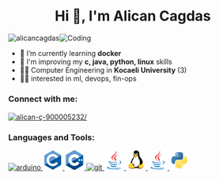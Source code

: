 <h1 align="center">Hi 👋, I'm Alican Cagdas</h1>
<img align="right" alt="Coding" width="400" src="https://media.tenor.com/UttC4AITYR4AAAAd/full-stack-developer.gif"

<p align="left"> <img src="https://komarev.com/ghpvc/?username=alicancagdas&label=Profile%20views&color=0e75b6&style=flat" alt="alicancagdas" /> </p>

- 🌱 I’m currently learning **docker**
- 🔭 I'm improving my **c, java, python, linux** skills
- 👨‍🎓 Computer Engineering in **Kocaeli University** (3)
- 👨‍🎓 interested in ml, devops, fin-ops


<h3 align="left">Connect with me:</h3>
<p align="left">
<a href="https://linkedin.com/in/alican-ç-900005232/" target="blank"><img align="center" src="https://raw.githubusercontent.com/rahuldkjain/github-profile-readme-generator/master/src/images/icons/Social/linked-in-alt.svg" alt="alican-ç-900005232/" height="30" width="40" /></a>
</p>

<h3 align="left">Languages and Tools:</h3>
<p align="left"> <a href="https://www.arduino.cc/" target="_blank" rel="noreferrer"> <img src="https://cdn.worldvectorlogo.com/logos/arduino-1.svg" alt="arduino" width="40" height="40"/> </a> <a href="https://www.cprogramming.com/" target="_blank" rel="noreferrer"> <img src="https://raw.githubusercontent.com/devicons/devicon/master/icons/c/c-original.svg" alt="c" width="40" height="40"/> </a> <a href="https://www.w3schools.com/cpp/" target="_blank" rel="noreferrer"> <img src="https://raw.githubusercontent.com/devicons/devicon/master/icons/cplusplus/cplusplus-original.svg" alt="cplusplus" width="40" height="40"/> </a> <a href="https://git-scm.com/" target="_blank" rel="noreferrer"> <img src="https://www.vectorlogo.zone/logos/git-scm/git-scm-icon.svg" alt="git" width="40" height="40"/> </a> <a href="https://www.java.com" target="_blank" rel="noreferrer"> <img src="https://raw.githubusercontent.com/devicons/devicon/master/icons/java/java-original.svg" alt="java" width="40" height="40"/> </a> <a href="https://www.linux.org/" target="_blank" rel="noreferrer"> <img src="https://raw.githubusercontent.com/devicons/devicon/master/icons/linux/linux-original.svg" alt="linux" width="40" height="40"/> </a> <a href="https://www.python.org" target="_blank" rel="noreferrer"> <img 
                                                                                                                                                                                                                                                                                                                                                                                                                                                                                                                                                                                                                                                                                                                                                                                                                                                                                                                                                                                                                                                                                                                                                                                                                                                                                                                                 src="https://raw.githubusercontent.com/devicons/devicon/master/icons/java/java-original.svg" alt="java" width="40" height="40"/> </a> <a href="https://www.docker.org/" target="_blank" rel="noreferrer"> <img 
                                                                                                                                                                                                                                                                                                                                                                                                                                                                                                                                                                                                                                                                                                                                                                                                                                                                                                                                                                                                                                                                                                                                                                                                                                                                                                                                                                                                                                                                                                                                             src="https://raw.githubusercontent.com/devicons/devicon/master/icons/python/python-original.svg" alt="python" width="40" height="40"/> </a> </p>


